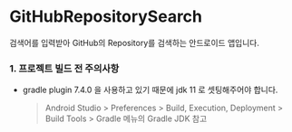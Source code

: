 # GitHubRepositorySearch
검색어를 입력받아 GitHub의 Repository를 검색하는 안드로이드 앱입니다.

### 1. 프로젝트 빌드 전 주의사항
* gradle plugin 7.4.0 을 사용하고 있기 때문에 jdk 11 로 셋팅해주어야 합니다.
  > Android Studio > Preferences > Build, Execution, Deployment > Build Tools > Gradle 메뉴의 Gradle JDK 참고
